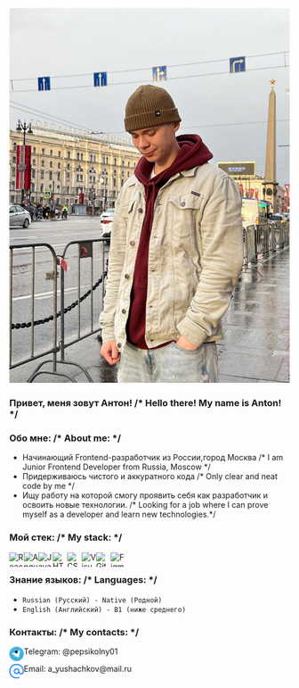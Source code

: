 ![Шапка](photo_2022-06-28_21-29-54.jpg)

### Привет, меня зовут Антон! /* Hello there! My name is Anton! */
### Обо мне: /* About me: */
* Начинающий Frontend-разработчик из России,город Москва /* I am Junior Frontend Developer from Russia, Moscow */
* Придерживаюсь чистого и аккуратного кода /* Only clear and neat code by me */
* Ищу работу на которой смогу проявить себя как разработчик и освоить новые технологии.
  /* Looking for a job where I can prove myself as a developer and learn new technologies.*/
### Мой стек: /* My stack: */
<p>
  <a href="https://reactjs.org/" title="React">
    <img align="left" src="https://github.com/get-icon/geticon/raw/master/icons/react.svg" alt="React" width="26px" height="26px"/>
  </a>

  <a href="https://angular.io/" title="Angular">
    <img align="left" src="https://github.com/get-icon/geticon/raw/master/icons/angular-icon.svg" alt="Angular" width="26px" height="26px"/>
  </a>

  <a href="https://developer.mozilla.org/en-US/docs/Web/JavaScript" title="JavaScript">
    <img align="left" src="https://github.com/get-icon/geticon/raw/master/icons/javascript.svg" alt="JavaScript" width="26px" height="26px"/>
  </a>

  <a href="https://www.w3.org/TR/html5/" title="HTML5">
    <img align="left" src="https://github.com/get-icon/geticon/raw/master/icons/html-5.svg" alt="HTML5" width="26px" height="26px"/>
  </a>

  <a href="https://www.w3.org/TR/CSS/" title="CSS3">
    <img align="left" src="https://github.com/get-icon/geticon/raw/master/icons/css-3.svg" alt="CSS3" width="26px" height="26px"/>
  </a>

  <a href="https://code.visualstudio.com/" title="Visual Studio Code">
    <img align="left" src="https://github.com/get-icon/geticon/raw/master/icons/visual-studio-code.svg" alt="Visual Studio Code" width="26px" height="26px"/>
  </a>

  <a href="https://git-scm.com/" title="Git">
    <img align="left" src="https://github.com/get-icon/geticon/raw/master/icons/git-icon.svg" alt="Git" width="26px" height="26px"/>
  </a>

  <a href="https://www.figma.com/" title="Figma">
    <img align="left" src="https://github.com/get-icon/geticon/raw/master/icons/figma.svg" alt="Figma" width="26px" height="26px"/>
  </a>

</p>
<br/>

### Знание языков: /* Languages: */
* `Russian (Русский) - Native (Родной)`
* `English (Английский) - B1 (ниже среднего)`

### Контакты: /* My contacts: */
  <a href="https://t.me/pepsikolny01" title="telegram">
    <img align="left" src="./telegram-svgrepo-com.svg" alt="Teleram" width="26px" height="26px"/>
  </a>

* Telegram: @pepsikolny01

<a href="https://e.mail.ru/compose/" title="telegram">
    <img align="left" src="./email-svgrepo-com.svg" alt="email" width="26px" height="26px"/>
  </a>
 Email: a_yushachkov@mail.ru
